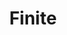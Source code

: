 ---
layout: song
redirect_from: /Home/Song/3
id: 3
title: Finite
artist: Kraedt
genre: Progressive House
image:
buy-able: false
downloadable: true
yt-id: fgGBR4JvMDs
direct:
itunes:
beatport:
amazon:
license: 1
---